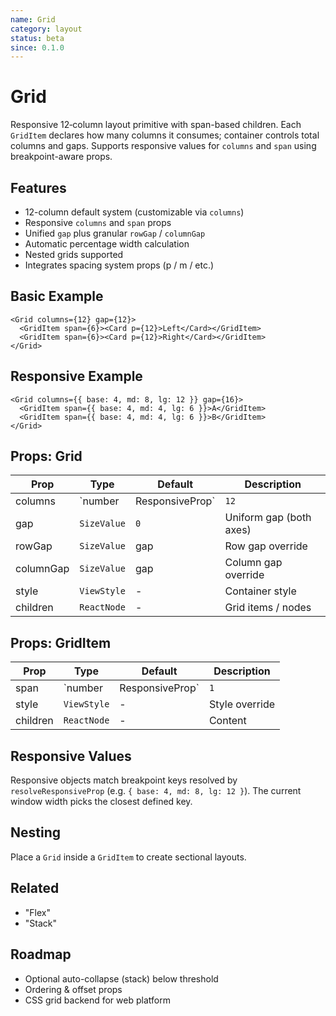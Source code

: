 ```yaml
---
name: Grid
category: layout
status: beta
since: 0.1.0
---
```


# Grid

Responsive 12‑column layout primitive with span-based children. Each `GridItem` declares how many columns it consumes; container controls total columns and gaps. Supports responsive values for `columns` and `span` using breakpoint-aware props.

## Features
- 12-column default system (customizable via `columns`)
- Responsive `columns` and `span` props
- Unified `gap` plus granular `rowGap` / `columnGap`
- Automatic percentage width calculation
- Nested grids supported
- Integrates spacing system props (p / m / etc.)

## Basic Example
```tsx
<Grid columns={12} gap={12}>
  <GridItem span={6}><Card p={12}>Left</Card></GridItem>
  <GridItem span={6}><Card p={12}>Right</Card></GridItem>
</Grid>
```

## Responsive Example
```tsx
<Grid columns={{ base: 4, md: 8, lg: 12 }} gap={16}>
  <GridItem span={{ base: 4, md: 4, lg: 6 }}>A</GridItem>
  <GridItem span={{ base: 4, md: 4, lg: 6 }}>B</GridItem>
</Grid>
```

## Props: Grid
| Prop | Type | Default | Description |
|------|------|---------|-------------|
| columns | `number | ResponsiveProp<number>` | `12` | Total columns available |
| gap | `SizeValue` | `0` | Uniform gap (both axes) |
| rowGap | `SizeValue` | gap | Row gap override |
| columnGap | `SizeValue` | gap | Column gap override |
| style | `ViewStyle` | - | Container style |
| children | `ReactNode` | - | Grid items / nodes |

## Props: GridItem
| Prop | Type | Default | Description |
|------|------|---------|-------------|
| span | `number | ResponsiveProp<number>` | `1` | Column span out of parent columns |
| style | `ViewStyle` | - | Style override |
| children | `ReactNode` | - | Content |

## Responsive Values
Responsive objects match breakpoint keys resolved by `resolveResponsiveProp` (e.g. `{ base: 4, md: 8, lg: 12 }`). The current window width picks the closest defined key.

## Nesting
Place a `Grid` inside a `GridItem` to create sectional layouts.

## Related
- "Flex"
- "Stack"

## Roadmap
- Optional auto-collapse (stack) below threshold
- Ordering & offset props
- CSS grid backend for web platform
